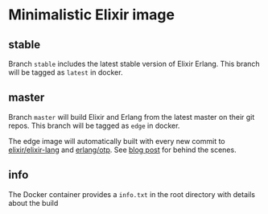 # Minimalistic Elixir image

## stable

Branch `stable` includes the latest stable version of Elixir Erlang. This branch will be tagged as `latest` in docker.

## master

Branch `master` will build Elixir and Erlang from the latest master on their git repos. This branch will be tagged as `edge` in docker.

The edge image will automatically built with every new commit to [elixir/elixir-lang](https://github.com/elixir-lang/elixir) and [erlang/otp](https://github.com/erlang/otp). See [blog post](http://blog.leif.io/continuous-elixir-builds-with-docker/) for behind the scenes.

## info

The Docker container provides a `info.txt` in the root directory with details about the build
